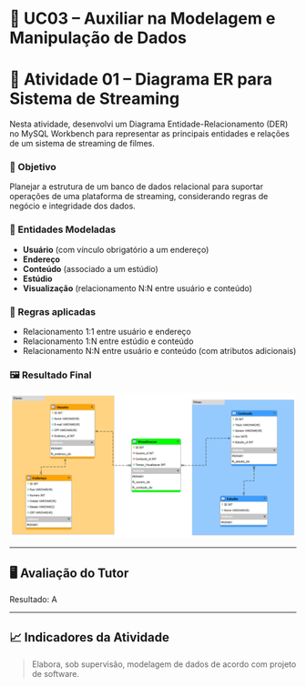 # 📘 UC03 – Auxiliar na Modelagem e Manipulação de Dados

# 📝 Atividade 01 – Diagrama ER para Sistema de Streaming

Nesta atividade, desenvolvi um Diagrama Entidade-Relacionamento (DER) no MySQL Workbench para representar as principais entidades e relações de um sistema de streaming de filmes.

### 🎯 Objetivo
Planejar a estrutura de um banco de dados relacional para suportar operações de uma plataforma de streaming, considerando regras de negócio e integridade dos dados.

### 📄 Entidades Modeladas
- **Usuário** (com vínculo obrigatório a um endereço)
- **Endereço**
- **Conteúdo** (associado a um estúdio)
- **Estúdio**
- **Visualização** (relacionamento N:N entre usuário e conteúdo)

### 📌 Regras aplicadas
- Relacionamento 1:1 entre usuário e endereço  
- Relacionamento 1:N entre estúdio e conteúdo  
- Relacionamento N:N entre usuário e conteúdo (com atributos adicionais)

### 🖼️ Resultado Final

![Diagrama ER](Atividade01_DER.png)

---

## 🖥️ Avaliação do Tutor

Resultado: A

---

## 📈 Indicadores da Atividade

> Elabora, sob supervisão, modelagem de dados de acordo com projeto de software.
